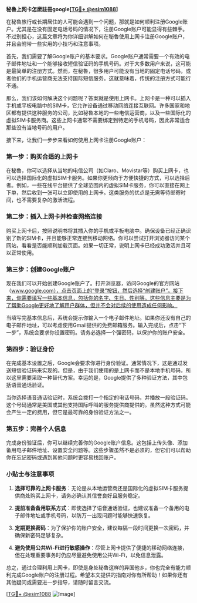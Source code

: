 **秘魯上网卡怎麽註冊google[[TG💪+ @esim1088](https://t.me/s/esim1088)]**

在秘魯旅行或长期居住的人可能会遇到一个问题，那就是如何顺利注册Google账户。尤其是在没有固定电话号码的情况下，注册Google账户可能显得有些棘手。不过别担心，这篇文章将为你详细讲解如何在秘魯使用上网卡注册Google账户，并且会附带一些实用的小技巧和注意事项。

首先，我们需要了解Google账户的基本要求。Google账户通常需要一个有效的电子邮件地址和一个能够接收短信验证码的手机号码。对于大多数用户来说，这可能是最简单的注册方式。然而，在秘魯，很多用户可能没有当地的固定电话号码，或者他们的手机运营商无法支持国际短信服务。这就意味着，传统的注册方式可能行不通。

那么，我们该如何解决这个问题呢？答案就是使用上网卡。上网卡是一种可以插入手机或平板电脑中的SIM卡，它允许设备通过移动网络连接互联网。许多国家和地区都有提供这种服务的公司，比如秘魯本地的一些电信运营商，以及一些国际化的虚拟SIM卡服务商。这些上网卡通常不需要绑定到特定的手机号码，因此非常适合那些没有当地号码的用户。

接下来，让我们一步步来看如何使用上网卡注册Google账户：

### 第一步：购买合适的上网卡

在秘魯，你可以选择从当地的电信公司（如Claro、Movistar等）购买上网卡，也可以选择国际化的虚拟SIM卡服务。如果你更倾向于方便快捷的方式，可以选择后者。例如，一些在线平台提供了全球范围内的虚拟SIM卡服务，你可以直接在网上下单，然后收到一张可以立即使用的上网卡。这类服务的优点是无需等待邮寄时间，也不需要复杂的激活流程。

### 第二步：插入上网卡并检查网络连接

购买上网卡后，按照说明书将其插入你的手机或平板电脑中。确保设备已经正确识别了新的SIM卡，并且能够正常连接到移动网络。你可以尝试打开浏览器访问某个网站，看看是否能顺利加载页面。如果一切正常，说明上网卡已经成功激活并且可以正常使用。

### 第三步：创建Google账户

现在我们可以开始创建Google账户了。打开浏览器，访问Google的官方网站（www.google.com），点击页面上的“登录”按钮，然后选择“创建账户”。接下来，你需要填写一些基本信息，包括你的名字、生日、性别等。这些信息主要是为了帮助Google更好地了解用户群体，但并不会对后续的使用造成任何影响。

当填写完基本信息后，系统会提示你输入一个电子邮件地址。如果你还没有自己的电子邮件地址，可以考虑使用Gmail提供的免费邮箱服务。输入完成后，点击“下一步”，系统会要求你设置密码。请务必选择一个强密码，以保护你的账户安全。

### 第四步：验证身份

在完成基本设置之后，Google会要求你进行身份验证。通常情况下，这是通过发送短信验证码来实现的。但是，由于我们使用的是上网卡而不是本地手机号码，所以这里需要采取一种替代方案。幸运的是，Google提供了多种验证方法，其中包括语音通话验证。

当你选择语音通话验证时，系统会拨打一个指定的电话号码，并播放一段验证码。这个号码通常是美国或其他支持国际呼叫的服务提供商提供的。虽然这种方式可能会产生一定的费用，但它是最可靠的身份验证方法之一。

### 第五步：完善个人信息

完成身份验证后，你可以继续完善你的Google账户信息。这包括上传头像、添加备用电子邮件地址、设置安全问题等。这些步骤虽然不是必须的，但它们可以帮助你在忘记密码或遇到其他问题时更容易找回账户。

### 小贴士与注意事项

1. **选择可靠的上网卡服务**：无论是从本地运营商还是国际化的虚拟SIM卡服务提供商处购买上网卡，请务必确认其信誉良好且服务稳定。
   
2. **提前准备备用联系方式**：即使选择了语音通话验证，也建议准备一个备用的电子邮件地址或手机号码，以防万一出现问题时能够快速恢复。

3. **定期更换密码**：为了保护你的账户安全，建议每隔一段时间更换一次密码，并确保新密码足够复杂。

4. **避免使用公共Wi-Fi进行敏感操作**：尽管上网卡提供了便捷的移动网络连接，但在处理重要事务时仍应尽量避免使用公共Wi-Fi，以免信息泄露。

总之，通过合理利用上网卡，即使是身处秘魯这样的异国他乡，你也完全有能力顺利完成Google账户的注册过程。希望本文提供的指南对你有所帮助！如果你还有其他疑问或需要进一步指导，请随时留言交流。

[[TG💪+ @esim1088](https://t.me/s/esim1088) ![Image](https://i.postimg.cc/4NQfJmqS/Snipaste-2025-05-13-00-14-12.png)]